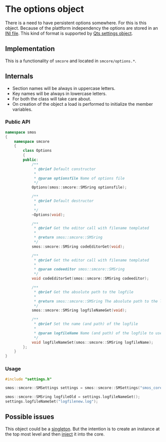 # The options object

There is a need to have persistent options somewhere. For this is this object. Because of the plattform independency the options are stored in an [INI file][wiki_ini_file]. This kind of format is supported by [Qts settings object][qt_qsettings].

## Implementation

This is a functionality of `smcore` and located in `smcore/options.*`.

## Internals

- Section names will be always in uppercase letters.
- Key names will be always in lowercase letters.
- For both the class will take care about.
- On creation of the object a load is performed to initialize the member variables.

### Public API

```c++
namespace smos
{
    namespace smcore
    {
        class Options
        {
        public:
            /**
             * @brief Default constructor
             *
             * @param optionsfile Name of options file
             */
            Options(smos::smcore::SMSring optionsfile);

            /**
             * @brief Default destructor
             *
             */
            ~Options(void);

            /**
             * @brief Get the editor call with filename templated
             *
             * @return smos::smcore::SMSring
             */
            smos::smcore::SMSring codeEditorGet(void);

            /**
             * @brief Get the editor call with filename templated
             *
             * @param codeeditor smos::smcore::SMSring
             */
            void codeEditorSet(smos::smcore::SMSring codeeditor);

            /**
             * @brief Get the absolute path to the logfile
             *
             * @return smos::smcore::SMSring The absolute path to the logfile
             */
            smos::smcore::SMSring logfileNameGet(void);

            /**
             * @brief Set the name (and path) of the logfile
             *
             * @param logfileName Name (and path) of the logfile to use
             */
            void logfileNameSet(smos::smcore::SMSring logfileName);
        };
    }
}
```

### Usage

```c++
#include "settings.h"

smos::smcore::SMSettings settings = smos::smcore::SMSettings("smos_core.ini");

smos::smcore::SMSring logfileOld = settings.logfileNameGet();
settings.logfileNameSet("logfilenew.log");
```

## Possible issues

This object could be a [singleton][wiki_singleton]. But the intention is to create an instance at the top most level and then [inject][wiki_dependency_injection] it into the core.

[qt_qsettings]: https://doc.qt.io/qt-6.2/qsettings.html
[wiki_dependency_injection]: https://en.wikipedia.org/wiki/Dependency_injection
[wiki_ini_file]: https://en.wikipedia.org/wiki/INI_file
[wiki_singleton]: https://en.wikipedia.org/wiki/Singleton_pattern
